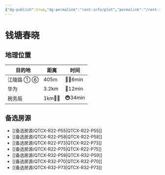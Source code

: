 ```yaml
---
{"dg-publish":true,"dg-permalink":"rent-info/plot","permalink":"/rent-info/plot/"}
---
```



# 钱塘春晓

## 地理位置

| 目的地      | 距离        | 时间  |
| ---------- | ---------- | ----- |
| 江陵路 ① ⑥  | 405m       | 🚶‍♂️6min  |
| 华为        | 3.2km      | 🛵12min |
| 税务局      | 1km🚶‍♂️      | 🚇34min      |

## 备选房源

- [[备选房源/QTCX-R22-P55\|QTCX-R22-P55]]
- [[备选房源/QTCX-R22-P58\|QTCX-R22-P58]]
- [[备选房源/QTCX-R22-P73\|QTCX-R22-P73]]
- [[备选房源/QTCX-R22-P75\|QTCX-R22-P75]]
- [[备选房源/QTCX-R32-P59\|QTCX-R32-P59]]
- [[备选房源/QTCX-R32-P70\|QTCX-R32-P70]]
- [[备选房源/QTCX-R32-P73\|QTCX-R32-P73]]

